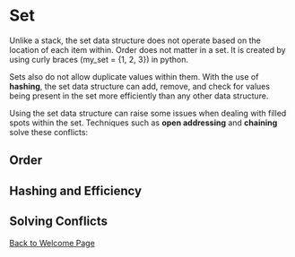 # Set
Unlike a stack, the set data structure does not operate based on the location of each item within. Order does not matter in a set. It is created by using curly braces (my_set = {1, 2, 3}) in python.

Sets also do not allow duplicate values within them. With the use of **hashing**, the set data structure can add, remove, and check for values being present in the set more efficiently than any other data structure.

Using the set data structure can raise some issues when dealing with filled spots within the set. Techniques such as **open addressing** and **chaining** solve these conflicts:

## Order

## Hashing and Efficiency

## Solving Conflicts

[Back to Welcome Page](https://github.com/Kyle5150/cse212-final-project/blob/main/0-welcome.md)
